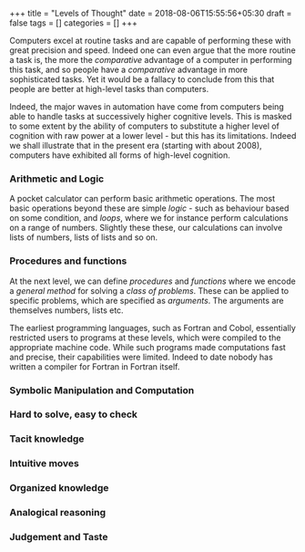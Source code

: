 +++
title = "Levels of Thought"
date = 2018-08-06T15:55:56+05:30
draft = false
tags = []
categories = []
+++

Computers excel at routine tasks and are capable of performing these with great precision and speed. Indeed one can even argue that the more routine a task is, the more the _comparative_ advantage of a computer in performing this task, and so people have a _comparative_ advantage in more sophisticated tasks. Yet it would be a fallacy to conclude from this that people are better at high-level tasks than computers.

Indeed, the major waves in automation have come from computers being able to handle tasks at successively higher cognitive levels. This is masked to some extent by the ability of computers to substitute a higher level of cognition with raw power at a lower level - but this has its limitations. Indeed we shall illustrate that in the present era (starting with about 2008), computers have exhibited all forms of high-level cognition.

### Arithmetic and Logic

A pocket calculator can perform basic arithmetic operations. The most basic operations beyond these are simple _logic_ - such as behaviour based on some condition, and _loops_, where we for instance perform calculations on a range of numbers. Slightly these these, our calculations can involve lists of numbers, lists of lists and so on.

### Procedures and functions

At the next level, we can define _procedures_ and _functions_ where we encode a _general method_ for solving a _class of problems_. These can be applied to specific problems, which are specified as _arguments_. The arguments are themselves numbers, lists etc.

The earliest programming languages, such as Fortran and Cobol, essentially restricted users to programs at these levels, which were compiled to the appropriate machine code. While such programs made computations fast and precise, their capabilities were limited. Indeed to date nobody has written a compiler for Fortran in Fortran itself.

### Symbolic Manipulation and Computation

### Hard to solve, easy to check

### Tacit knowledge

### Intuitive moves

### Organized knowledge

### Analogical reasoning

### Judgement and Taste
